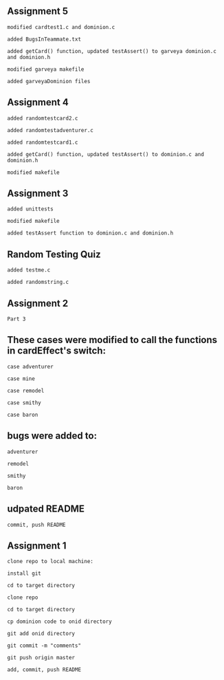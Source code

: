 ## Assignment 5

	modified cardtest1.c and dominion.c
	
	added BugsInTeammate.txt

	added getCard() function, updated testAssert() to garveya dominion.c and dominion.h

	modified garveya makefile
	
	added garveyaDominion files
	
## Assignment 4

	added randomtestcard2.c

	added randomtestadventurer.c

	added randomtestcard1.c

	added getCard() function, updated testAssert() to dominion.c and dominion.h

	modified makefile

## Assignment 3

	added unittests

	modified makefile
	
	added testAssert function to dominion.c and dominion.h

## Random Testing Quiz

	added testme.c
	
	added randomstring.c

## Assignment 2

	Part 3

## These cases were modified to call the functions in cardEffect's switch:

	case adventurer

	case mine
			
	case remodel
	
	case smithy

	case baron

## bugs were added to:

	adventurer
			
	remodel
	
	smithy

	baron

## udpated README

	commit, push README


## Assignment 1

	clone repo to local machine:

	install git

	cd to target directory

	clone repo

	cd to target directory

	cp dominion code to onid directory

	git add onid directory

	git commit -m "comments"

	git push origin master

	add, commit, push README
